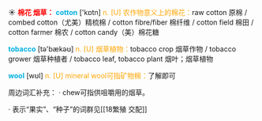 ☀ <font color="red">**棉花 烟草：**</font>
<font color="sky blue">**cotton**</font> ['kɒtn] 
<font color="orange">n. [U] 农作物意义上的棉花：</font>raw cotton 原棉 / combed cotton（尤美）精梳棉 / cotton fibre/fiber 棉纤维 / cotton field 棉田 / cotton farmer 棉农 / cotton candy（美）棉花糖 

<font color="sky blue">**tobacco**</font> [tə'bækəʊ] 
<font color="orange">n. [U] 烟草植物：</font>tobacco crop 烟草作物 / tobacco grower 烟草种植者 / tobacco leaf, tobacco plant 烟叶；烟草植物

<font color="sky blue">**wool**</font> [wʊl] 
<font color="orange">n. [U] mineral wool可指矿物棉：</font>了解即可

周边词汇补充：
· chew可指供咀嚼用的烟草。

· 表示“果实”、“种子”的词群见[[18繁殖 交配]]

